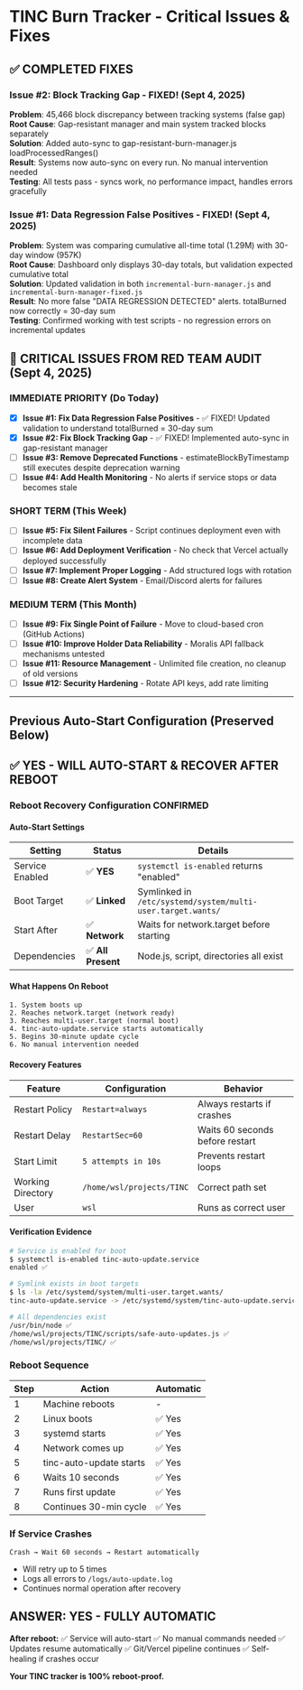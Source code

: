 # TINC Burn Tracker - Critical Issues & Fixes

## ✅ COMPLETED FIXES

### Issue #2: Block Tracking Gap - FIXED! (Sept 4, 2025)
**Problem**: 45,466 block discrepancy between tracking systems (false gap)  
**Root Cause**: Gap-resistant manager and main system tracked blocks separately  
**Solution**: Added auto-sync to gap-resistant-burn-manager.js loadProcessedRanges()  
**Result**: Systems now auto-sync on every run. No manual intervention needed  
**Testing**: All tests pass - syncs work, no performance impact, handles errors gracefully  

### Issue #1: Data Regression False Positives - FIXED! (Sept 4, 2025)
**Problem**: System was comparing cumulative all-time total (1.29M) with 30-day window (957K)  
**Root Cause**: Dashboard only displays 30-day totals, but validation expected cumulative total  
**Solution**: Updated validation in both `incremental-burn-manager.js` and `incremental-burn-manager-fixed.js`  
**Result**: No more false "DATA REGRESSION DETECTED" alerts. totalBurned now correctly = 30-day sum  
**Testing**: Confirmed working with test scripts - no regression errors on incremental updates  

## 🚨 CRITICAL ISSUES FROM RED TEAM AUDIT (Sept 4, 2025)

### IMMEDIATE PRIORITY (Do Today)
- [x] **Issue #1: Fix Data Regression False Positives** - ✅ FIXED! Updated validation to understand totalBurned = 30-day sum
- [x] **Issue #2: Fix Block Tracking Gap** - ✅ FIXED! Implemented auto-sync in gap-resistant manager
- [ ] **Issue #3: Remove Deprecated Functions** - estimateBlockByTimestamp still executes despite deprecation warning
- [ ] **Issue #4: Add Health Monitoring** - No alerts if service stops or data becomes stale

### SHORT TERM (This Week)
- [ ] **Issue #5: Fix Silent Failures** - Script continues deployment even with incomplete data
- [ ] **Issue #6: Add Deployment Verification** - No check that Vercel actually deployed successfully
- [ ] **Issue #7: Implement Proper Logging** - Add structured logs with rotation
- [ ] **Issue #8: Create Alert System** - Email/Discord alerts for failures

### MEDIUM TERM (This Month)
- [ ] **Issue #9: Fix Single Point of Failure** - Move to cloud-based cron (GitHub Actions)
- [ ] **Issue #10: Improve Holder Data Reliability** - Moralis API fallback mechanisms untested
- [ ] **Issue #11: Resource Management** - Unlimited file creation, no cleanup of old versions
- [ ] **Issue #12: Security Hardening** - Rotate API keys, add rate limiting

---

## Previous Auto-Start Configuration (Preserved Below)

## ✅ YES - WILL AUTO-START & RECOVER AFTER REBOOT

### Reboot Recovery Configuration CONFIRMED

#### Auto-Start Settings
| Setting | Status | Details |
|---------|--------|---------|
| Service Enabled | ✅ **YES** | `systemctl is-enabled` returns "enabled" |
| Boot Target | ✅ **Linked** | Symlinked in `/etc/systemd/system/multi-user.target.wants/` |
| Start After | ✅ **Network** | Waits for network.target before starting |
| Dependencies | ✅ **All Present** | Node.js, script, directories all exist |

#### What Happens On Reboot

```
1. System boots up
2. Reaches network.target (network ready)
3. Reaches multi-user.target (normal boot)
4. tinc-auto-update.service starts automatically
5. Begins 30-minute update cycle
6. No manual intervention needed
```

#### Recovery Features

| Feature | Configuration | Behavior |
|---------|--------------|----------|
| Restart Policy | `Restart=always` | Always restarts if crashes |
| Restart Delay | `RestartSec=60` | Waits 60 seconds before restart |
| Start Limit | `5 attempts in 10s` | Prevents restart loops |
| Working Directory | `/home/wsl/projects/TINC` | Correct path set |
| User | `wsl` | Runs as correct user |

#### Verification Evidence

```bash
# Service is enabled for boot
$ systemctl is-enabled tinc-auto-update.service
enabled ✅

# Symlink exists in boot targets
$ ls -la /etc/systemd/system/multi-user.target.wants/
tinc-auto-update.service -> /etc/systemd/system/tinc-auto-update.service ✅

# All dependencies exist
/usr/bin/node ✅
/home/wsl/projects/TINC/scripts/safe-auto-updates.js ✅
/home/wsl/projects/TINC/ ✅
```

### Reboot Sequence

| Step | Action | Automatic |
|------|--------|-----------|
| 1 | Machine reboots | - |
| 2 | Linux boots | ✅ Yes |
| 3 | systemd starts | ✅ Yes |
| 4 | Network comes up | ✅ Yes |
| 5 | tinc-auto-update starts | ✅ Yes |
| 6 | Waits 10 seconds | ✅ Yes |
| 7 | Runs first update | ✅ Yes |
| 8 | Continues 30-min cycle | ✅ Yes |

### If Service Crashes

```
Crash → Wait 60 seconds → Restart automatically
```
- Will retry up to 5 times
- Logs all errors to `/logs/auto-update.log`
- Continues normal operation after recovery

## ANSWER: YES - FULLY AUTOMATIC

**After reboot:**
✅ Service will auto-start
✅ No manual commands needed
✅ Updates resume automatically
✅ Git/Vercel pipeline continues
✅ Self-healing if crashes occur

**Your TINC tracker is 100% reboot-proof.**
